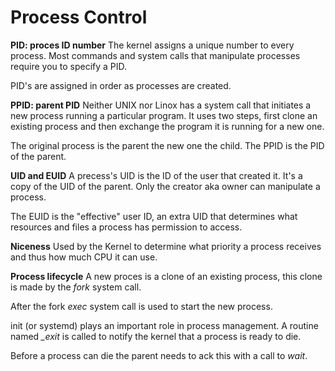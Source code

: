# Process Control
**PID: proces ID number**
The kernel assigns a unique number to every process. Most commands and system calls that manipulate processes require you to specify a PID.

PID's are assigned in order as processes are created.

**PPID: parent PID**
Neither UNIX nor Linox has a system call that initiates a new process running a particular program. It uses two steps, first clone an existing process and then exchange the program it is running for a new one. 

The original process is the parent the new one the child. The PPID is the PID of the parent.

**UID and EUID**
A precess's UID is the ID of the user that created it. It's a copy of the UID of the parent. Only the creator aka owner can manipulate a process.

The EUID is the "effective" user ID, an extra UID that determines what resources and files a process has permission to access.

**Niceness**
Used by the Kernel to determine what priority a process receives and thus how much CPU it can use.

**Process lifecycle**
A new proces is a clone of an existing process, this clone is made by the *fork* system call.

After the fork *exec* system call is used to start the new process.

init (or systemd) plays an important role in process management. A routine named *_exit* is called to notify the kernel that a process is ready to die.

Before a process can die the parent needs to ack this with a call to *wait*.
